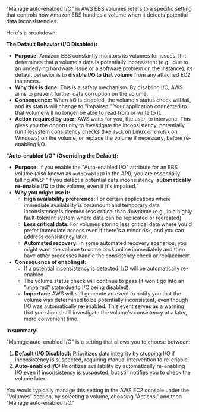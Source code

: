 "Manage auto-enabled I/O" in AWS EBS volumes refers to a specific setting that controls how Amazon EBS handles a volume when it detects potential data inconsistencies.

Here's a breakdown:

**The Default Behavior (I/O Disabled):**

* **Purpose:** Amazon EBS constantly monitors its volumes for issues. If it determines that a volume's data is potentially inconsistent (e.g., due to an underlying hardware issue or a software problem on the instance), its default behavior is to **disable I/O to that volume** from any attached EC2 instances.
* **Why this is done:** This is a safety mechanism. By disabling I/O, AWS aims to prevent further data corruption on the volume.
* **Consequence:** When I/O is disabled, the volume's status check will fail, and its status will change to "impaired." Your application connected to that volume will no longer be able to read from or write to it.
* **Action required by user:** AWS waits for you, the user, to intervene. This gives you the opportunity to investigate the inconsistency, potentially run filesystem consistency checks (like `fsck` on Linux or `chkdsk` on Windows) on the volume, or replace the volume if necessary, before re-enabling I/O.

**"Auto-enabled I/O" (Overriding the Default):**

* **Purpose:** If you enable the "Auto-enabled I/O" attribute for an EBS volume (also known as `autoEnableIO` in the API), you are essentially telling AWS: "If you detect a potential data inconsistency, **automatically re-enable I/O** to this volume, even if it's impaired."
* **Why you might use it:**
    * **High availability preference:** For certain applications where immediate availability is paramount and temporary data inconsistency is deemed less critical than downtime (e.g., in a highly fault-tolerant system where data can be replicated or recreated).
    * **Less critical data:** For volumes storing less critical data where you'd prefer immediate access even if there's a minor risk, and you can address consistency later.
    * **Automated recovery:** In some automated recovery scenarios, you might want the volume to come back online immediately and then have other processes handle the consistency check or replacement.
* **Consequence of enabling it:**
    * If a potential inconsistency is detected, I/O will be automatically re-enabled.
    * The volume status check will continue to pass (it won't go into an "impaired" state due to I/O being disabled).
    * **Important:** AWS will still generate an event to notify you that the volume was determined to be potentially inconsistent, even though I/O was automatically re-enabled. This event serves as a warning that you should still investigate the volume's consistency at a later, more convenient time.

**In summary:**

"Manage auto-enabled I/O" is a setting that allows you to choose between:

1.  **Default (I/O Disabled):** Prioritizes data integrity by stopping I/O if inconsistency is suspected, requiring manual intervention to re-enable.
2.  **Auto-enabled I/O:** Prioritizes availability by automatically re-enabling I/O even if inconsistency is suspected, but still notifies you to check the volume later.

You would typically manage this setting in the AWS EC2 console under the "Volumes" section, by selecting a volume, choosing "Actions," and then "Manage auto-enabled I/O."
